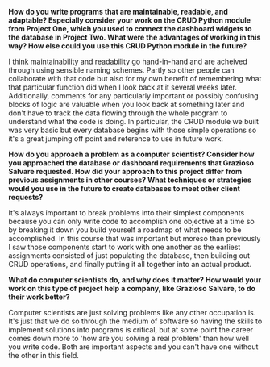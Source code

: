 **How do you write programs that are maintainable, readable, and adaptable? Especially consider your work on the CRUD Python module from Project One, which you used to connect the dashboard widgets to the database in Project Two. What were the advantages of working in this way? How else could you use this CRUD Python module in the future?**

I think maintainability and readability go hand-in-hand and are acheived through using sensible naming schemes. Partly so other people can collaborate with that code but also for my own benefit of remembering what that particular function did when I look back at it several weeks later. Additionally, comments for any particularly important or possibly confusing blocks of logic are valuable when you look back at something later and don't have to track the data flowing through the whole program to understand what the code is doing. In particular, the CRUD module we built was very basic but every database begins with those simple operations so it's a great jumping off point and reference to use in future work.

**How do you approach a problem as a computer scientist? Consider how you approached the database or dashboard requirements that Grazioso Salvare requested. How did your approach to this project differ from previous assignments in other courses? What techniques or strategies would you use in the future to create databases to meet other client requests?**

It's always important to break problems into their simplest components because you can only write code to accomplish one objective at a time so by breaking it down you build yourself a roadmap of what needs to be accomplished. In this course that was important but moreso than previously I saw those components start to work with one another as the earliest assignments consisted of just populating the database, then building out CRUD operations, and finally putting it all together into an actual product.

**What do computer scientists do, and why does it matter? How would your work on this type of project help a company, like Grazioso Salvare, to do their work better?**

Computer scientists are just solving problems like any other occupation is. It's just that we do so through the medium of software so having the skills to implement solutions into programs is critical, but at some point the career comes down more to 'how are you solving a real problem' than how well you write code. Both are important aspects and you can't have one without the other in this field.
